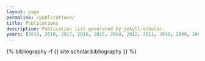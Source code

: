 ```yaml
---
layout: page
permalink: /publications/
title: Publications
description: Publication list generated by jekyll-scholar.
years: [2019, 2018, 2017, 2016, 2015, 2014, 2012, 2011, 2010, 2009, 2008, 2007, 2006, 2004]
---
```

<!-- _pages/publications.md -->
<div class="publications">

{% bibliography -f {{ site.scholar.bibliography }} %}

</div>
